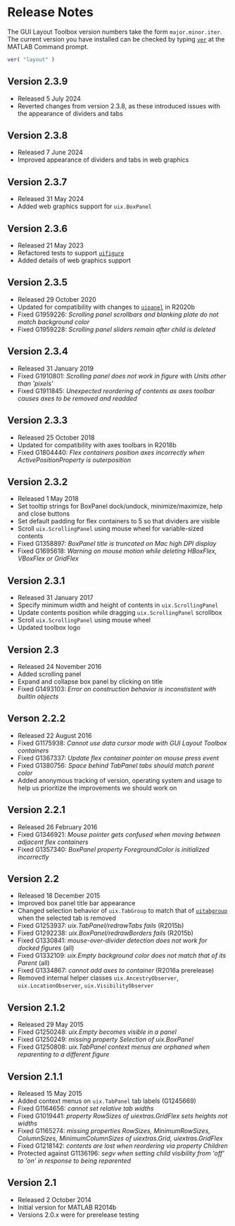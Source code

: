 # Release Notes

The GUI Layout Toolbox version numbers take the form `major.minor.iter`. The current version you have installed can be checked by typing [`ver`](https://www.mathworks.com/help/matlab/ref/ver.html) at the MATLAB Command prompt.

```matlab
ver( "layout" ) 
```

## Version 2.3.9
- Released 5 July 2024
- Reverted changes from version 2.3.8, as these introduced issues with the appearance of dividers and tabs

## Version 2.3.8
-  Released 7 June 2024 
-  Improved appearance of dividers and tabs in web graphics 

## Version 2.3.7
-  Released 31 May 2024 
-  Added web graphics support for `uix.BoxPanel` 

## Version 2.3.6
-  Released 21 May 2023 
-  Refactored tests to support [`uifigure`](https://www.mathworks.com/help/matlab/ref/uifigure.html) 
-  Added details of web graphics support 

## Version 2.3.5
-  Released 29 October 2020 
-  Updated for compatibility with changes to [`uipanel`](https://www.mathworks.com/help/matlab/ref/uipanel.html) in R2020b 
-  Fixed G1959226: *Scrolling panel scrollbars and blanking plate do not match background color* 
-  Fixed G1959228: *Scrolling panel sliders remain after child is deleted* 

## Version 2.3.4
-  Released 31 January 2019 
-  Fixed G1910801: *Scrolling panel does not work in figure with Units other than 'pixels'* 
-  Fixed G1911845: *Unexpected reordering of contents as axes toolbar causes axes to be removed and readded* 

## Version 2.3.3
-  Released 25 October 2018 
-  Updated for compatibility with axes toolbars in R2018b 
-  Fixed G1804440: *Flex containers position axes incorrectly when ActivePositionProperty is outerposition* 

## Version 2.3.2
-  Released 1 May 2018 
-  Set tooltip strings for BoxPanel dock/undock, minimize/maximize, help and close buttons 
-  Set default padding for flex containers to 5 so that dividers are visible 
-  Scroll `uix.ScrollingPanel` using mouse wheel for variable\-sized contents 
-  Fixed G1358897: *BoxPanel title is truncated on Mac high DPI display* 
-  Fixed G1695618: *Warning on mouse motion while deleting HBoxFlex, VBoxFlex or GridFlex* 

## Version 2.3.1
-  Released 31 January 2017 
-  Specify minimum width and height of contents in `uix.ScrollingPanel` 
-  Update contents position while dragging `uix.ScrollingPanel` scrollbox 
-  Scroll `uix.ScrollingPanel` using mouse wheel 
-  Updated toolbox logo 

## Version 2.3
-  Released 24 November 2016 
-  Added scrolling panel 
-  Expand and collapse box panel by clicking on title 
-  Fixed G1493103: *Error on construction behavior is inconstistent with builtin objects* 

## Verson 2.2.2
-  Released 22 August 2016 
-  Fixed G1175938: *Cannot use data cursor mode with GUI Layout Toolbox containers* 
-  Fixed G1367337: *Update flex container pointer on mouse press event* 
-  Fixed G1380756: *Space behind TabPanel tabs should match parent color* 
-  Added anonymous tracking of version, operating system and usage to help us prioritize the improvements we should work on 

## Version 2.2.1
-  Released 26 February 2016 
-  Fixed G1346921: *Mouse pointer gets confused when moving between adjacent flex containers* 
-  Fixed G1357340: *BoxPanel property ForegroundColor is initialized incorrectly* 

## Version 2.2
-  Released 18 December 2015 
-  Improved box panel title bar appearance 
-  Changed selection behavior of `uix.TabGroup` to match that of [`uitabgroup`](https://www.mathworks.com/help/matlab/ref/uitabgroup.html) when the selected tab is removed 
-  Fixed G1253937:  *uix.TabPanel/redrawTabs fails* (R2015b) 
-  Fixed G1292238: *uix.BoxPanel/redrawBorders fails* (R2015b) 
-  Fixed G1330841: *mouse\-over\-divider detection does not work for docked figures* (all) 
-  Fixed G1332109: *uix.Empty background color does not match that of its Parent* (all) 
-  Fixed G1334867:  *cannot add axes to container* (R2016a prerelease) 
-  Removed internal helper classes `uix.AncestryObserver`, `uix.LocationObserver`, `uix.VisibilityObserver` 

## Version 2.1.2
-  Released 29 May 2015 
-  Fixed G1250248: *uix.Empty becomes visible in a panel* 
-  Fixed G1250249: *missing property Selection of uix.BoxPanel* 
-  Fixed G1250808: *uix.TabPanel context menus are orphaned when reparenting to a different figure* 

## Version 2.1.1
-  Released 15 May 2015 
-  Added context menus on `uix.TabPanel` tab labels (G1245669) 
-  Fixed G1164656: *cannot set relative tab widths* 
-  Fixed G1019441: *property RowSizes of uiextras.GridFlex sets heights not widths* 
-  Fixed G1165274: *missing properties RowSizes, MinimumRowSizes, ColumnSizes, MinimumColumnSizes of uiextras.Grid, uiextras.GridFlex* 
-  Fixed G1218142: *contents are lost when reordering via property Children* 
-  Protected against G1136196: *segv when setting child visibility from 'off' to 'on' in response to being reparented* 

## Version 2.1
-  Released 2 October 2014 
-  Initial version for MATLAB R2014b 
-  Versions 2.0.x were for prerelease testing 
